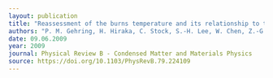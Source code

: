 ```yaml
---
layout: publication
title: "Reassessment of the burns temperature and its relationship to the diffuse scattering, lattice dynamics, and thermal expansion in relaxor pb (Mg1/3 Nb2/3) O3"
authors: "P. M. Gehring, H. Hiraka, C. Stock, S.-H. Lee, W. Chen, Z.-G. Ye, S. B. Vakhrushev, and Z. Chowdhuri"
date: 09.06.2009
year: 2009
journal: Physical Review B - Condensed Matter and Materials Physics
source: https://doi.org/10.1103/PhysRevB.79.224109
---
```

